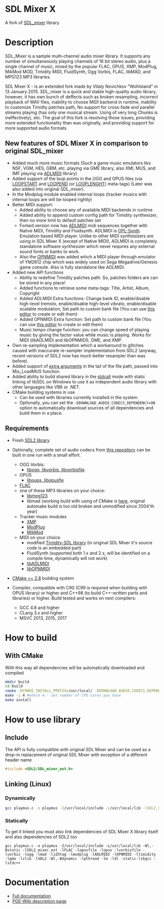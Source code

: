 # SDL Mixer X
A fork of [SDL_mixer](http://www.libsdl.org/projects/SDL_mixer/) library

# Description
SDL_Mixer is a sample multi-channel audio mixer library.
It supports any number of simultaneously playing channels of 16 bit stereo audio,
plus a single channel of music, mixed by the popular FLAC, OPUS, XMP, ModPlug,
MikMod MOD, Timidity MIDI, FluidSynth, Ogg Vorbis, FLAC, libMAD, and MPG123 MP3 libraries.

SDL Mixer X - is an extended fork made by Vitaly Novichkov "Wohlstand" in
13 January 2015. SDL_mixer is a quick and stable high-quality audio library,
however, it has own bunch of deffects such as broken resampling, incorrect
playback of WAV files, inability to choose MIDI backend in runtime,
inability to customize Timidty patches path, No support for cross-fade
and parallel streams playing (has only one musical stream. Using of very
long Chunks is ineffectively), etc. The goal of this fork is resolving those
issues, providing more extended functionality than was originally,
and providing support for more supported audio formats.

## New features of SDL Mixer X in comparison to original SDL_mixer
* Added much more music formats (Such a game music emulators liks NSF, VGM, HES, GBM, etc. playing via GME library, also XMI, MUS, and IMF playing via [ADLMIDI](https://github.com/Wohlstand/libADLMIDI) library)
* Added support of the loop points in the OGG and OPUS files (via <u>LOOPSTART</u> and <u>LOOPEND</u> (or <u>LOOPLENGHT</u>) meta-tags) (Later was also added into original SDL_mixer).
* In the Modplug module enabled internal loops (tracker musics with internal loops are will be looped rightly)
* Better MIDI support:
  * Added ability to choose any of available MIDI backends in runtime
  * Added ability to append custom config path for Timidity synthesizer, then no more limit to default patches set
  * Forked version now has [ADLMIDI](https://github.com/Wohlstand/libADLMIDI) midi sequences together with Native MIDI, Timidity and Fluidsynth. ADLMIDI is [OPL-Synth](http://wohlsoft.ru/pgewiki/FM_Synthesis) Emulation based MIDI player. Unlike to other MIDI synthesizers are using in SDL Mixer X (except of Native MIDI), ADLMIDI is completely standalone software synthesizer which never requires any external sound fonts or banks to work.
  * Also the [OPNMIDI](https://github.com/Wohlstand/libOPNMIDI) was added which a MIDI player through emulator of YM2612 chip which was widely used on Sega Megadrive/Genesis game console. Also is fully standalone like ADLMIDI.
* Added new API functions
  * Ability to redefine Timidity patches path. So, patches folders are can be stored in any place!
  * Added functions to retrieve some meta-tags: Title, Artist, Album, Copyright
  * Added ADLMIDI Extra functions: Change bank ID, enable/disable high-level tremolo, enable/disable high-level vibrato, enable/disable scalable modulation, Set path to custom bank file (You can use [this editor](https://github.com/Wohlstand/OPL3BankEditor) to create or edit them)
  * Added OPNMIDI Extra function: Set path to custom bank file (You can use [this editor](https://github.com/Wohlstand/OPN2BankEditor) to create or edit them)
  * Music tempo change function: you can change speed of playing music by giving the factor value while music is playing. Works for MIDI (libADLMIDI and libOPNMIDI), GME, and XMP.
* Own re-sampling implementation which a workaround to glitches caused with inaccurate re-sampler implementation from SDL2 (anyway, recent versions of SDL2 now has much better resampler than was before).
* Added support of [extra arguments](http://wohlsoft.ru/pgewiki/SDL_Mixer_X#Path_arguments) in the tail of the file path, passed into Mix_LoadMUS function.
* Added ability to build shared library in the <u>stdcall</u> mode with static linking of libSDL on Windows to use it as independent audio library with other languages like VB6 or .NET.
* CMake building systems in use
  * Can be used with libraries currently installed in the system.
  * Optionally, you can set the `-DDOWNLOAD_AUDIO_CODECS_DEPENDENCY=ON` option to automatically download sources of all dependencies and build them in a place.

## Requirements
* Fresh [SDL2 library](https://hg.libsdl.org/SDL/)
* Optionally, complete set of audio codecs from [this repository](https://github.com/WohlSoft/AudioCodecs) can be built in one run with a small effort.
  * OGG Vorbis:
    * [libogg, libvorbis, libvorbisfile](https://www.xiph.org/downloads/)
  * OPUS
    * [liboups, libopusfle](http://opus-codec.org/downloads/)
  * [FLAC](https://www.xiph.org/flac/)
  * one of these MP3 libraries on your choice:
    * [libmpg123](https://www.mpg123.de/)
    * libmad (working build with using of CMake is [here](https://github.com/WohlSoft/AudioCodecs/tree/master/libmad), original automake build is too old broken and unmodified since 2004'th year)
  * Tracker music modules
    * [XMP](https://github.com/cmatsuoka/libxmp)
    * [ModPlug](https://github.com/WohlSoft/AudioCodecs/tree/master/libmodplug)
    * [MikMod](https://github.com/WohlSoft/AudioCodecs/tree/master/libmikmod)
  * MIDI on your choice
    * modified [Timidity-SDL library](https://github.com/WohlSoft/AudioCodecs/tree/master/libtimidity-sdl) (in original SDL Mixer it's source code is an embedded part)
    * FluidSynth (supported both 1.x and 2.x, will be identified on a compile time, dynamically will not work)
    * [libADLMIDI](https://github.com/Wohlstand/libADLMIDI)
    * [libOPNMIDI](https://github.com/Wohlstand/libOPNMIDI)

* [CMake >= 2.8](https://cmake.org/download/) building system
* Compiler, compatible with C90 (C99 is required when building with OPUS library) or higher and C++98 (to build C++-written parts and libraries) or higher. Build tested and works on next compilers:
  * GCC 4.8 and higher
  * CLang 3.x and higher
  * MSVC 2013, 2015, 2017

# How to build

## With CMake
With this way all dependencies will be automatically downloaded and compiled
```bash
mkdir build
cd build
cmake -DCMAKE_INSTALL_PREFIX=/usr/local/ -DDOWNLOAD_AUDIO_CODECS_DEPENDENCY=ON -DDOWNLOAD_SDL2_DEPENDENCY=ON ..
make -j 4 #where 4 - set number of CPU cores you have
make install
```

# How to use library

## Include
The API is fully compatible with original SDL Mixer and can be used as a drop-in replacement of original SDL Mixer with exception of a different header name
```cpp
#include <SDL2/SDL_mixer_ext.h>
```

## Linking (Linux)

### Dynamically
```bash
gcc playmus.c -o playmus -I/usr/local/include -L/usr/local/lib -lSDL2_mixer_ext -lSDL2 -lstdc++
```

### Statically
To get it linked you must also link dependencies of SDL Mixer X library itself and also dependencies of SDL2 too
```
gcc playmus.c -o playmus -I/usr/local/include -L/usr/local/lib -Wl,-Bstatic -lSDL2_mixer_ext -lFLAC -lopusfile -lopus -lvorbisfile -lvorbis -logg -lmad -lid3tag -lmodplug -lADLMIDI -lOPNMIDI -ltimidity -lgme -lzlib -lSDL2 -Wl,-Bdynamic -lpthread -lm -ldl -static-libgcc -lstdc++
```

# Documentation
* [Full documentation](SDL_mixer_ext.html)
* [PGE-Wiki description page](http://wohlsoft.ru/pgewiki/SDL_Mixer_X)

